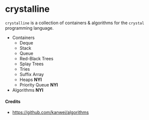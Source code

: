 crystalline
===========

`crystalline` is a collection of containers & algorithms for the `crystal` programming language.

- Containers
  - Deque
  - Stack
  - Queue
  - Red-Black Trees
  - Splay Trees
  - Tries
  - Suffix Array
  - Heaps __NYI__
  - Priority Queue __NYI__
- Algorithms __NYI__

#### Credits
- https://github.com/kanwei/algorithms
